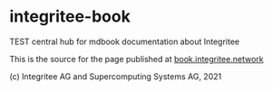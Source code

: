 # integritee-book
TEST
central hub for mdbook documentation about Integritee

This is the source for the page published at [book.integritee.network](https://book.integritee.network)

(c) Integritee AG and Supercomputing Systems AG, 2021
